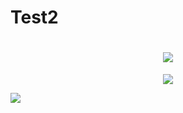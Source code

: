 # Test2
<h1 align="center">
 <img src="https://imgur.com/gallery/qJVEWkg" />
</h1>

<p align="center">
  <img src="https://i.imgur.com/zyDotn2.mp4">
</p>

![](https://i.imgur.com/qJVEWkg.gif)
